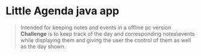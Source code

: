 # Little Agenda java app
> Intended for keeping notes and events in a offline pc version
**Challenge** is to keep track of the day and corresponding notes\events while displaying them and giving the user the control of them as well as the day shown.
